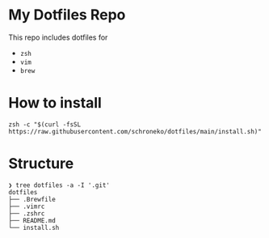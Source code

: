 # My Dotfiles Repo

This repo includes dotfiles for

- `zsh`
- `vim`
- `brew`

# How to install
```
zsh -c "$(curl -fsSL https://raw.githubusercontent.com/schroneko/dotfiles/main/install.sh)"

```

# Structure
```
❯ tree dotfiles -a -I '.git'    
dotfiles
├── .Brewfile
├── .vimrc
├── .zshrc
├── README.md
└── install.sh
```
